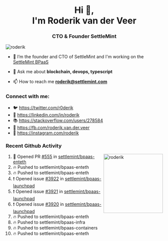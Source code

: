 <h1 align="center">Hi 👋,<br/> I'm Roderik van der Veer</h1>
<h3 align="center">CTO & Founder SettleMint</h3>

<p align="left"> <img src="https://komarev.com/ghpvc/?username=roderik" alt="roderik" /> </p>

- 🔭 I’m the founder and CTO of SettleMint and I'm working on the [SettleMint BPaaS](https://settlemint.com)

- 💬 Ask me about **blockchain, devops, typescript**

- 📫 How to reach me **roderik@settlemint.com**



### Connect with me:

- 🐦 https://twitter.com/r0derik
- 🏢 https://linkedin.com/in/roderik
- 📚 https://stackoverflow.com/users/278584
- 🙊 https://fb.com/roderik.van.der.veer
- 📸 https://instagram.com/roderik

### Recent Github Activity
<img src="https://github-readme-stats.vercel.app/api?username=roderik&show_icons=true&count_private=true" alt="roderik" align="right" height="190" />

<!--START_SECTION:activity-->
1. 💪 Opened PR [#555](https://github.com/settlemint/bpaas-enteth/pull/555) in [settlemint/bpaas-enteth](https://github.com/settlemint/bpaas-enteth)
2. 🔥 Pushed to settlemint/bpaas-enteth
3. 🔥 Pushed to settlemint/bpaas-enteth
4. ❗️ Opened issue [#3922](https://github.com/settlemint/bpaas-launchpad/issues/3922) in [settlemint/bpaas-launchpad](https://github.com/settlemint/bpaas-launchpad)
5. ❗️ Opened issue [#3921](https://github.com/settlemint/bpaas-launchpad/issues/3921) in [settlemint/bpaas-launchpad](https://github.com/settlemint/bpaas-launchpad)
6. ❗️ Opened issue [#3920](https://github.com/settlemint/bpaas-launchpad/issues/3920) in [settlemint/bpaas-launchpad](https://github.com/settlemint/bpaas-launchpad)
7. 🔥 Pushed to settlemint/bpaas-enteth
8. 🔥 Pushed to settlemint/bpaas-infra
9. 🔥 Pushed to settlemint/bpaas-containers
10. 🔥 Pushed to settlemint/bpaas-enteth
<!--END_SECTION:activity-->